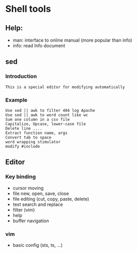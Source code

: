 # Shell tools

## Help:
* man: interface to online manual (more popular than info)
* info: read Info document

## sed
### Introduction
    This is a special editor for modifying automatically
### Example
    Use sed || awk to filter 404 log Apache
    Use sed || awk to word count like wc
    Sum one column in a csv file
    Capitalize, Upcase, lower-case file
    Delete line ....
    Extract function name, args
    Convert tab to space
    word wrapping stimulator
    modify #include 

## Editor
### Key binding
* cursor moving
* file new, open, save, close
* file editing (cut, copy, paste, delete)
* text search and replace
* filter (vim)
* help
* buffer navigation
### vim
* basic config (sts, ts, ...)
